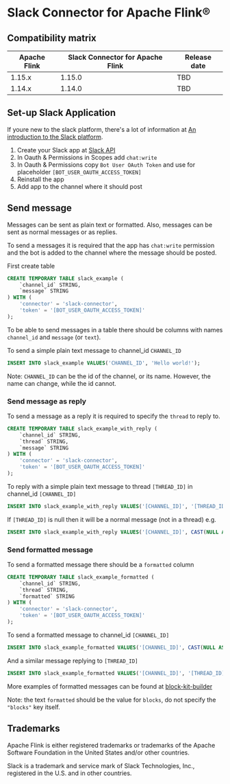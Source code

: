 # Slack Connector for Apache Flink®

## Compatibility matrix

|Apache Flink |Slack Connector for Apache Flink|Release date|
--------------|--------------------------------|-----------
|1.15.x|1.15.0|TBD|
|1.14.x|1.14.0|TBD|

## Set-up Slack Application

If youre new to the slack platform, there's a lot of information at [An introduction to the Slack platform](https://api.slack.com/start/overview).

1. Create your Slack app at [Slack API](https://api.slack.com/apps)
2. In Oauth & Permissions in Scopes add `chat:write`
3. In Oauth & Permissions copy `Bot User OAuth Token` and use for placeholder `[BOT_USER_OAUTH_ACCESS_TOKEN]`
4. Reinstall the app
5. Add app to the channel where it should post 

## Send message

Messages can be sent as plain text or formatted. Also, messages can be sent as normal messages or as replies.

To send a messages it is required that the app has `chat:write` permission and the bot is added to the channel where the message should be posted.

First create table
```sql
CREATE TEMPORARY TABLE slack_example (
    `channel_id` STRING,
    `message` STRING 
) WITH (
    'connector' = 'slack-connector',
    'token' = '[BOT_USER_OAUTH_ACCESS_TOKEN]'
);
```
To be able to send messages in a table there should be columns with names `channel_id` and `message` (or `text`).

To send a simple plain text message to channel_id `CHANNEL_ID`
```sql
INSERT INTO slack_example VALUES('CHANNEL_ID', 'Hello world!');
```

Note: `CHANNEL_ID` can be the id of the channel, or its name. However, the name can change, while the id cannot.

### Send message as reply
To send a message as a reply it is required to specify the `thread` to reply to.
```sql
CREATE TEMPORARY TABLE slack_example_with_reply (
    `channel_id` STRING,
    `thread` STRING,
    `message` STRING 
) WITH (
    'connector' = 'slack-connector',
    'token' = '[BOT_USER_OAUTH_ACCESS_TOKEN]'
);
```
To reply with a simple plain text message to thread `[THREAD_ID]` in channel_id `[CHANNEL_ID]`
```sql
INSERT INTO slack_example_with_reply VALUES('[CHANNEL_ID]', '[THREAD_ID]', 'Hello world!');
```
If `[THREAD_ID]` is null then it will be a normal message (not in a thread) e.g.
```sql
INSERT INTO slack_example_with_reply VALUES('[CHANNEL_ID]', CAST(NULL AS STRING), 'Hello world!');
```

### Send formatted message
To send a formatted message there should be a `formatted` column
```sql
CREATE TEMPORARY TABLE slack_example_formatted (
    `channel_id` STRING,
    `thread` STRING,
    `formatted` STRING 
) WITH (
    'connector' = 'slack-connector',
    'token' = '[BOT_USER_OAUTH_ACCESS_TOKEN]'
);
```
To send a formatted message to channel_id `[CHANNEL_ID]`
```sql
INSERT INTO slack_example_formatted VALUES('[CHANNEL_ID]', CAST(NULL AS STRING), '[{"type": "divider"}]');
```
And a similar message replying to `[THREAD_ID]`
```sql
INSERT INTO slack_example_formatted VALUES('[CHANNEL_ID]', '[THREAD_ID]', '[{"type": "divider"}]');
```

More examples of formatted messages can be found at [block-kit-builder](https://app.slack.com/block-kit-builder)

Note: the text `formatted` should be the value for `blocks`, do not specify the `"blocks"` key itself.

## Trademarks

Apache Flink is either registered trademarks or trademarks of the Apache Software Foundation in the United States and/or other countries.

Slack is a trademark and service mark of Slack Technologies, Inc., registered in the U.S. and in other countries.
